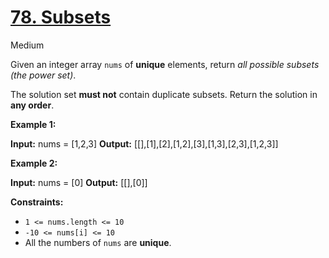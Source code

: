 # [78\. Subsets](https://leetcode.com/problems/subsets/)

Medium

Given an integer array `nums` of **unique** elements, return _all possible subsets (the power set)_.

The solution set **must not** contain duplicate subsets. Return the solution in **any order**.

**Example 1:**

**Input:** nums = \[1,2,3\]
**Output:** \[\[\],\[1\],\[2\],\[1,2\],\[3\],\[1,3\],\[2,3\],\[1,2,3\]\]

**Example 2:**

**Input:** nums = \[0\]
**Output:** \[\[\],\[0\]\]

**Constraints:**

- `1 <= nums.length <= 10`
- `-10 <= nums[i] <= 10`
- All the numbers of `nums` are **unique**.

